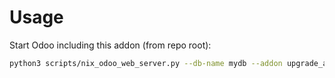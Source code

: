 # Usage

Start Odoo including this addon (from repo root):

```bash
python3 scripts/nix_odoo_web_server.py --db-name mydb --addon upgrade_analysis
```
